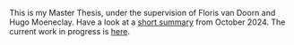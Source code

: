 This is my Master Thesis, under the supervision of Floris van Doorn and Hugo Moeneclay. 
Have a look at a [short summary](https://raw.githubusercontent.com/timlichtnau/MasterThesis/Main/MasterThesisSummary.pdf) from October 2024. 
The current work in progress is [here](https://raw.githubusercontent.com/timlichtnau/MasterThesis/Main/main.pdf).
